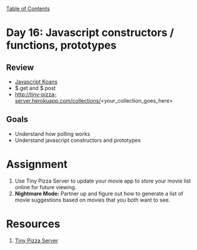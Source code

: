 [Table of Contents](/README.md)

# Day 16: Javascript constructors / functions, prototypes

## Review
- [Javascript Koans](https://github.com/mrdavidlaing/javascript-koans)
- $.get and $.post
- http://tiny-pizza-server.herokuapp.com/collections/<your_collection_goes_here>

## Goals
- Understand how polling works
- Understand javascript constructors and prototypes

# Assignment
1. Use Tiny Pizza Server to update your movie app to store your movie list online for future viewing.
2. **Nightmare Mode:** Partner up and figure out how to generate a list of movie suggestions based on movies that you both want to see.

# Resources
1. [Tiny Pizza Server](http://tiny-pizza-server.herokuapp.com/collections/dbla)